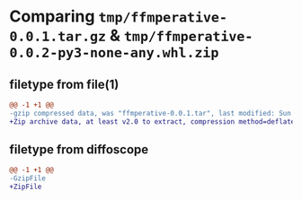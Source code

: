 # Comparing `tmp/ffmperative-0.0.1.tar.gz` & `tmp/ffmperative-0.0.2-py3-none-any.whl.zip`

## filetype from file(1)

```diff
@@ -1 +1 @@
-gzip compressed data, was "ffmperative-0.0.1.tar", last modified: Sun Jun 11 20:54:32 2023, max compression
+Zip archive data, at least v2.0 to extract, compression method=deflate
```

## filetype from diffoscope

```diff
@@ -1 +1 @@
-GzipFile
+ZipFile
```

